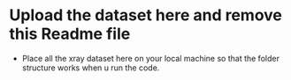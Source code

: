 # Upload the dataset here and remove this Readme file
- Place all the xray dataset here on your local machine so that the folder structure works when u run the code.
